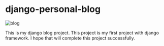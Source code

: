 # django-personal-blog
![blog](https://user-images.githubusercontent.com/42205442/86535195-95ecb280-beef-11ea-8b77-1a3f5b9af22a.jpeg)

This is my django blog project. This project is my first project with django framework. I hope that will complete this project successfully.

